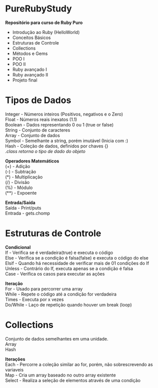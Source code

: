 # PureRubyStudy

<b>Repositório para curso de Ruby Puro</b><br>
- Introdução ao Ruby (HelloWorld)
- Conceitos Básicos
- Estruturas de Controle
- Collections
- Métodos e Gems
- POO I
- POO II
- Ruby avançado I
- Ruby avançado II
- Projeto final

# Tipos de Dados

Integer - Números inteiros (Positivos, negativos e o Zero) <br>
Float - Números reais inexatos (1.1)<br>
Boolean - Dados representando 0 ou 1 (true or false)<br>
String - Conjunto de caracteres<br>
Array - Conjunto de dados<br>
Symbol - Semelhante a string, porém imutável (Inicia com :)<br>
Hash - Coleção de dados, definidos por chaves {}<br>
<i>.class retorna o tipo de dado do objeto</i><br>

<b>Operadores Matemáticos</b><br>
(+) - Adição<br>
(-) - Subtração<br>
(*) - Multiplicação<br>
(/) - Divisão<br>
(%) - Módulo<br>
(**) - Expoente<br>

<b>Entrada/Saída</b><br>
Saída - Print/puts<br>
Entrada - gets.chomp<br>

# Estruturas de Controle
<b>Condicional</b><br>
If - Verifica se é verdadeira(true) e executa o código<br>
Else - Verifica se a condição é falsa(false) e executa o código do else<br>
Elsif - Quando há necessidade de verificar mais de 01 condições do If<br>
Unless - Contrário do If, executa apenas se a condição é falsa<br>
Case - Verifica os casos para executar as ações<br>

<b>Iteração</b><br>
For - Usado para percorrer uma array<br>
While - Repete o código até a condição for verdadeira<br>
Times - Executa por x vezes<br>
Do/While - Laço de repetição quando houver um break (loop)<br>

# Collections
Conjunto de dados semelhantes em uma unidade.<br>
Array<br>
Hash<br>

  <b>Iterações</b><br>
Each - Percorre a coleção similar ao for, porém, não sobrescrevendo as variaveis<br>
Map - Cria um array baseado no outro array existente<br>
Select - Realiza a seleção de elementos através de uma condição<br>
